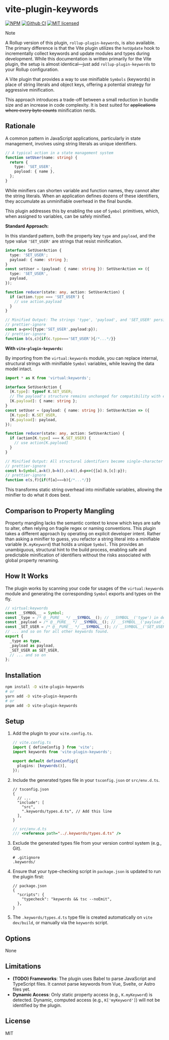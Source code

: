 # vite-plugin-keywords

[![NPM][npm-badge]][npm-url]
[![Github CI][ci-badge]][ci-url]
[![MIT licensed][license-badge]][license-url]

[npm-badge]: https://img.shields.io/npm/v/vite-plugin-keywords.svg
[npm-url]: https://www.npmjs.com/package/vite-plugin-keywords
[ci-badge]: https://github.com/cueaz/vite-plugin-keywords/actions/workflows/ci.yaml/badge.svg
[ci-url]: https://github.com/cueaz/vite-plugin-keywords/actions/workflows/ci.yaml
[license-badge]: https://img.shields.io/badge/license-MIT-blue.svg
[license-url]: https://github.com/cueaz/vite-plugine-keywords/blob/main/LICENSE

> [!NOTE]
> A Rollup version of this plugin, `rollup-plugin-keywords`, is also available. The primary difference is that the Vite plugin utilizes the `hotUpdate` hook to incrementally collect keywords and update modules and types during development. While this documentation is written primarily for the Vite plugin, the setup is almost identical—just add `rollup-plugin-keywords` to your Rollup configuration.

A Vite plugin that provides a way to use minifiable `Symbols` (keywords) in place of string literals and object keys, offering a potential strategy for aggressive minification.

This approach introduces a trade-off between a small reduction in bundle size and an increase in code complexity. It is best suited for ~~applications where every byte counts~~ minification nerds.

## Rationale

A common pattern in JavaScript applications, particularly in state management, involves using string literals as unique identifiers.

```ts
// A typical action in a state management system
function setUser(name: string) {
  return {
    type: 'SET_USER',
    payload: { name },
  };
}
```

While minifiers can shorten variable and function names, they cannot alter the string literals. When an application defines dozens of these identifiers, they accumulate as unminifiable overhead in the final bundle.

This plugin addresses this by enabling the use of `Symbol` primitives, which, when assigned to variables, can be safely minified.

**Standard Approach:**

In this standard pattern, both the property key `type` and `payload`, and the type value `'SET_USER'` are strings that resist minification.

```ts
interface SetUserAction {
  type: 'SET_USER';
  payload: { name: string };
}
const setUser = (payload: { name: string }): SetUserAction => ({
  type: 'SET_USER',
  payload,
});

function reducer(state: any, action: SetUserAction) {
  if (action.type === 'SET_USER') {
    // use action.payload
  }
}

// Minified Output: The strings 'type', 'payload', and 'SET_USER' persist.
// prettier-ignore
const a=p=>({type:'SET_USER',payload:p});
// prettier-ignore
function b(s,c){if(c.type==='SET_USER'){/*...*/}}
```

**With `vite-plugin-keywords`:**

By importing from the `virtual:keywords` module, you can replace internal, structural strings with minifiable `Symbol` variables, while leaving the data model intact.

```ts
import * as K from 'virtual:keywords';

interface SetUserAction {
  [K.type]: typeof K.SET_USER;
  // The payload's structure remains unchanged for compatibility with external data sources.
  [K.payload]: { name: string };
}
const setUser = (payload: { name: string }): SetUserAction => ({
  [K.type]: K.SET_USER,
  [K.payload]: payload,
});

function reducer(state: any, action: SetUserAction) {
  if (action[K.type] === K.SET_USER) {
    // use action[K.payload]
  }
}

// Minified Output: All structural identifiers become single-character variables.
// prettier-ignore
const k=Symbol,a=k(),b=k(),c=k(),d=p=>({[a]:b,[c]:p});
// prettier-ignore
function e(s,f){if(f[a]===b){/*...*/}}
```

This transforms static string overhead into minifiable variables, allowing the minifier to do what it does best.

## Comparison to Property Mangling

Property mangling lacks the semantic context to know which keys are safe to alter, often relying on fragile regex or naming conventions. This plugin takes a different approach by operating on explicit developer intent. Rather than asking a minifier to guess, you refactor a string literal into a minifiable variable (`K.myKeyword`) that holds a unique `Symbol`. This provides an unambiguous, structural hint to the build process, enabling safe and predictable minification of identifiers without the risks associated with global property renaming.

## How It Works

The plugin works by scanning your code for usages of the `virtual:keywords` module and generating the corresponding `Symbol` exports and types on the fly.

```ts
// virtual:keywords
const __SYMBOL__ = Symbol;
const _type = /* @__PURE__ */ __SYMBOL__(); // __SYMBOL__('type') in dev mode
const _payload = /* @__PURE__ */ __SYMBOL__(); // __SYMBOL__('payload') in dev mode
const _SET_USER = /* @__PURE__ */ __SYMBOL__(); // __SYMBOL__('SET_USER') in dev mode
// ... and so on for all other keywords found.
export {
  _type as type,
  _payload as payload,
  _SET_USER as SET_USER,
  // ... and so on
};
```

## Installation

```bash
npm install -D vite-plugin-keywords
# or
yarn add -D vite-plugin-keywords
# or
pnpm add -D vite-plugin-keywords
```

## Setup

1.  Add the plugin to your `vite.config.ts`.

    ```ts
    // vite.config.ts
    import { defineConfig } from 'vite';
    import keywords from 'vite-plugin-keywords';

    export default defineConfig({
      plugins: [keywords()],
    });
    ```

2.  Include the generated types file in your `tsconfig.json` or `src/env.d.ts`.

    ```jsonc
    // tsconfig.json
    {
      // ...
      "include": [
        "src",
        ".keywords/types.d.ts", // Add this line
      ],
    }
    ```

    ```ts
    // src/env.d.ts
    /// <reference path="../.keywords/types.d.ts" />
    ```

3.  Exclude the generated types file from your version control system (e.g., Git).

    ```gitignore
    # .gitignore
    .keywords/
    ```

4.  Ensure that your type-checking script in `package.json` is updated to run the plugin first:

    ```jsonc
    // package.json
    {
      "scripts": {
        "typecheck": "keywords && tsc --noEmit",
      },
    }
    ```

5.  The `.keywords/types.d.ts` type file is created automatically on `vite dev/build`, or manually via the `keywords` script.

## Options

None

## Limitations

- **(TODO) Frameworks**: The plugin uses Babel to parse JavaScript and TypeScript files. It cannot parse keywords from Vue, Svelte, or Astro files yet.
- **Dynamic Access**: Only static property access (e.g., `K.myKeyword`) is detected. Dynamic, computed access (e.g., `K['myKeyword']`) will not be identified by the plugin.

## License

MIT

